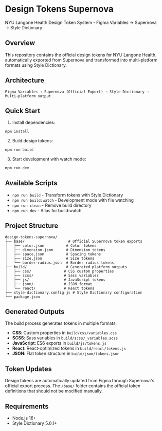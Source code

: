 # Design Tokens Supernova

NYU Langone Health Design Token System - Figma Variables → Supernova → Style Dictionary

## Overview

This repository contains the official design tokens for NYU Langone Health, automatically exported from Supernova and transformed into multi-platform formats using Style Dictionary.

## Architecture

```
Figma Variables → Supernova (Official Export) → Style Dictionary → Multi-platform output
```

## Quick Start

1. Install dependencies:
```bash
npm install
```

2. Build design tokens:
```bash
npm run build
```

3. Start development with watch mode:
```bash
npm run dev
```

## Available Scripts

- `npm run build` - Transform tokens with Style Dictionary
- `npm run build:watch` - Development mode with file watching
- `npm run clean` - Remove build directory
- `npm run dev` - Alias for build:watch

## Project Structure

```
design-tokens-supernova/
├── base/                    # Official Supernova token exports
│   ├── color.json          # Color tokens
│   ├── dimension.json      # Dimension tokens
│   ├── space.json          # Spacing tokens
│   ├── size.json           # Size tokens
│   └── border-radius.json  # Border radius tokens
├── build/                  # Generated platform outputs
│   ├── css/               # CSS custom properties
│   ├── scss/              # Sass variables
│   ├── js/                # JavaScript tokens
│   ├── json/              # JSON format
│   └── react/             # React tokens
├── style-dictionary.config.js # Style Dictionary configuration
└── package.json
```

## Generated Outputs

The build process generates tokens in multiple formats:

- **CSS**: Custom properties in `build/css/variables.css`
- **SCSS**: Sass variables in `build/scss/_variables.scss`
- **JavaScript**: ES6 exports in `build/js/tokens.js`
- **React**: React-optimized tokens in `build/react/tokens.js`
- **JSON**: Flat token structure in `build/json/tokens.json`

## Token Updates

Design tokens are automatically updated from Figma through Supernova's official export process. The `/base/` folder contains the official token definitions that should not be modified manually.

## Requirements

- Node.js 16+
- Style Dictionary 5.0.1+